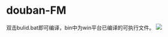 # douban-FM
双击bulid.bat即可编译，bin中为win平台已编译的可执行文件。
<img src="http://i2.tietuku.com/d82794fc25e07abd.png"></img>
